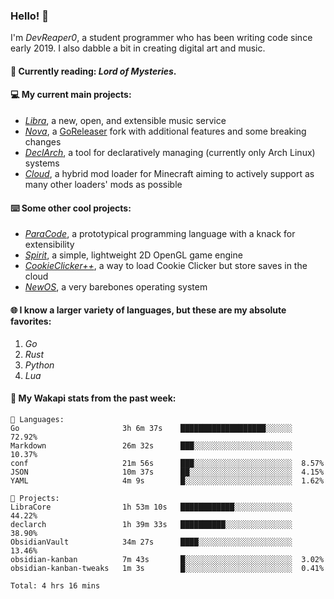 ### Hello! 👋

I'm _DevReaper0_, a student programmer who has been writing code since early 2019. I also dabble a bit in creating digital art and music.

#### 📖 Currently reading: *Lord of Mysteries*.

#### 💻 My current main projects:

-   _[Libra](https://github.com/LibraMusic)_, a new, open, and extensible music service
-   _[Nova](https://github.com/LibraMusic/Nova)_, a [GoReleaser](https://github.com/goreleaser/goreleaser) fork with additional features and some breaking changes
-   _[DeclArch](https://github.com/DevReaper0/declarch)_, a tool for declaratively managing (currently only Arch Linux) systems
-   _[Cloud](https://github.com/CloudLoaderMC/CloudLoader)_, a hybrid mod loader for Minecraft aiming to actively support as many other loaders' mods as possible

#### ⌨️ Some other cool projects:

-   _[ParaCode](https://github.com/ParaCodeLang/ParaCode)_, a prototypical programming language with a knack for extensibility
-   _[Spirit](https://gitlab.com/DevReaper0/SpiritEngine)_, a simple, lightweight 2D OpenGL game engine
-   _[CookieClicker++](https://github.com/DevReaper0/CookieClickerPlusPlus)_, a way to load Cookie Clicker but store saves in the cloud
-   _[NewOS](https://github.com/DevReaper0/NewOS)_, a very barebones operating system

#### 🌐 I know a larger variety of languages, but these are my absolute favorites:

1. _Go_
2. _Rust_
3. _Python_
4. _Lua_

#### 📡 My Wakapi stats from the past week:

```text
💾 Languages:
Go                       3h 6m 37s    ███████████████████░░░░░░  72.92%
Markdown                 26m 32s      ███░░░░░░░░░░░░░░░░░░░░░░  10.37%
conf                     21m 56s      ███░░░░░░░░░░░░░░░░░░░░░░  8.57%
JSON                     10m 37s      ██░░░░░░░░░░░░░░░░░░░░░░░  4.15%
YAML                     4m 9s        █░░░░░░░░░░░░░░░░░░░░░░░░  1.62%

💼 Projects:
LibraCore                1h 53m 10s   ████████████░░░░░░░░░░░░░  44.22%
declarch                 1h 39m 33s   ██████████░░░░░░░░░░░░░░░  38.90%
ObsidianVault            34m 27s      ████░░░░░░░░░░░░░░░░░░░░░  13.46%
obsidian-kanban          7m 43s       █░░░░░░░░░░░░░░░░░░░░░░░░  3.02%
obsidian-kanban-tweaks   1m 3s        █░░░░░░░░░░░░░░░░░░░░░░░░  0.41%

Total: 4 hrs 16 mins
```
